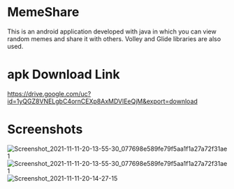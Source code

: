 # MemeShare

This is an android application developed with java in which you can view random memes and share it with others.
Volley and Glide libraries are also used.

# apk Download Link

https://drive.google.com/uc?id=1yQGZ8VNELgbC4ornCEXp8AxMDVlEeQjM&export=download

# Screenshots
![Screenshot_2021-11-11-20-13-55-30_077698e589fe79f5aa1f1a27a72f31ae 1](https://user-images.githubusercontent.com/69160216/141318986-2910027f-9857-441c-8dda-93dba5b2d754.jpg)
![Screenshot_2021-11-11-20-13-55-30_077698e589fe79f5aa1f1a27a72f31ae 1](https://user-images.githubusercontent.com/69160216/141319578-8a1f7601-d0fb-4f56-934d-7e8896fae930.jpg)
![Screenshot_2021-11-11-20-14-27-15](https://user-images.githubusercontent.com/69160216/141321617-1d1649d7-7c01-49bf-b618-81fce9068cf0.jpg)
